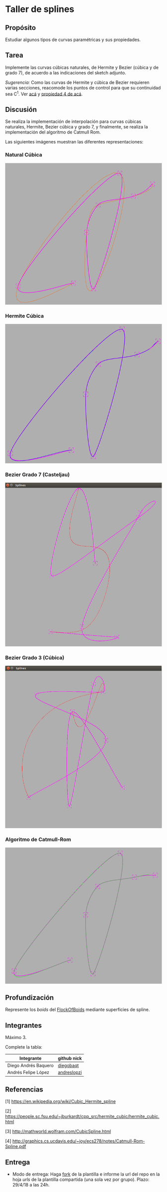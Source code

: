 # Taller de splines

## Propósito

Estudiar algunos tipos de curvas paramétricas y sus propiedades.

## Tarea

Implemente las curvas cúbicas naturales, de Hermite y Bezier (cúbica y de grado 7), de acuerdo a las indicaciones del sketch adjunto.

*Sugerencia:* Como las curvas de Hermite y cúbica de Bezier requieren varias secciones, reacomode los puntos de control para que su continuidad sea C<sup>1</sup>. Ver [acá](https://visualcomputing.github.io/Curves/#/5/5) y [propiedad 4 de acá](https://visualcomputing.github.io/Curves/#/6/4).

## Discusión
Se realiza la implementación de interpolación para curvas cúbicas naturales, Hermite, Bezier cúbica y grado 7, y finalmente, se realiza la implementación del algoritmo de Catmull Rom.

Las siguientes imágenes muestran las diferentes representaciones:

### Natural Cúbica                         
![Natutal](1.PNG)

### Hermite Cúbica                             
![Hermite](2.PNG)
 
### Bezier Grado 7 (Casteljau)                        
![Bezier Grado 7](3.PNG)

### Bezier Grado 3 (Cúbica)                
![Bezier Cúbica](4.PNG)

### Algoritmo de Catmull-Rom                        
![Catmull Rom](5.PNG)

## Profundización

Represente los _boids_ del [FlockOfBoids](https://github.com/VisualComputing/framesjs/tree/processing/examples/Advanced/FlockOfBoids) mediante superficies de spline.

## Integrantes

Máximo 3.

Complete la tabla:

|       Integrante         | github nick                                              |
|--------------------------|----------------------------------------------------------|
| Diego Andrés Baquero     | [diegobaqt](https://github.com/diegobaqt)                |
| Andrés Felipe López      | [andreslopzi](https://github.com/andreslopzi)            |


## Referencias

[1] https://en.wikipedia.org/wiki/Cubic_Hermite_spline

[2] https://people.sc.fsu.edu/~jburkardt/cpp_src/hermite_cubic/hermite_cubic.html

[3] http://mathworld.wolfram.com/CubicSpline.html

[4] http://graphics.cs.ucdavis.edu/~joy/ecs278/notes/Catmull-Rom-Spline.pdf

## Entrega

* Modo de entrega: Haga [fork](https://help.github.com/articles/fork-a-repo/) de la plantilla e informe la url del repo en la hoja *urls* de la plantilla compartida (una sola vez por grupo). Plazo: 29/4/18 a las 24h.
